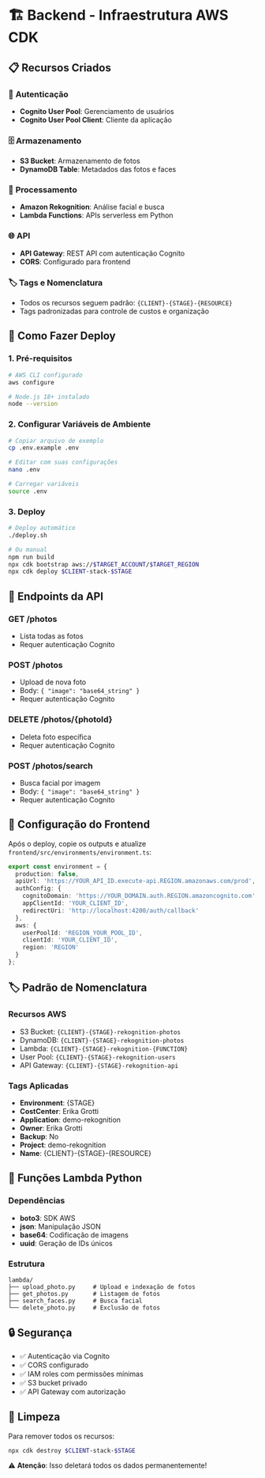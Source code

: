 # 🏗️ Backend - Infraestrutura AWS CDK

## 📋 Recursos Criados

### 🔐 **Autenticação**
- **Cognito User Pool**: Gerenciamento de usuários
- **Cognito User Pool Client**: Cliente da aplicação

### 🗄️ **Armazenamento**
- **S3 Bucket**: Armazenamento de fotos
- **DynamoDB Table**: Metadados das fotos e faces

### 🤖 **Processamento**
- **Amazon Rekognition**: Análise facial e busca
- **Lambda Functions**: APIs serverless em Python

### 🌐 **API**
- **API Gateway**: REST API com autenticação Cognito
- **CORS**: Configurado para frontend

### 🏷️ **Tags e Nomenclatura**
- Todos os recursos seguem padrão: `{CLIENT}-{STAGE}-{RESOURCE}`
- Tags padronizadas para controle de custos e organização

## 🚀 Como Fazer Deploy

### 1. Pré-requisitos
```bash
# AWS CLI configurado
aws configure

# Node.js 18+ instalado
node --version
```

### 2. Configurar Variáveis de Ambiente
```bash
# Copiar arquivo de exemplo
cp .env.example .env

# Editar com suas configurações
nano .env

# Carregar variáveis
source .env
```

### 3. Deploy
```bash
# Deploy automático
./deploy.sh

# Ou manual
npm run build
npx cdk bootstrap aws://$TARGET_ACCOUNT/$TARGET_REGION
npx cdk deploy $CLIENT-stack-$STAGE
```

## 📡 Endpoints da API

### **GET /photos**
- Lista todas as fotos
- Requer autenticação Cognito

### **POST /photos**
- Upload de nova foto
- Body: `{ "image": "base64_string" }`
- Requer autenticação Cognito

### **DELETE /photos/{photoId}**
- Deleta foto específica
- Requer autenticação Cognito

### **POST /photos/search**
- Busca facial por imagem
- Body: `{ "image": "base64_string" }`
- Requer autenticação Cognito

## 🔧 Configuração do Frontend

Após o deploy, copie os outputs e atualize `frontend/src/environments/environment.ts`:

```typescript
export const environment = {
  production: false,
  apiUrl: 'https://YOUR_API_ID.execute-api.REGION.amazonaws.com/prod',
  authConfig: {
    cognitoDomain: 'https://YOUR_DOMAIN.auth.REGION.amazoncognito.com',
    appClientId: 'YOUR_CLIENT_ID',
    redirectUri: 'http://localhost:4200/auth/callback'
  },
  aws: {
    userPoolId: 'REGION_YOUR_POOL_ID',
    clientId: 'YOUR_CLIENT_ID',
    region: 'REGION'
  }
};
```

## 🏷️ Padrão de Nomenclatura

### Recursos AWS
- S3 Bucket: `{CLIENT}-{STAGE}-rekognition-photos`
- DynamoDB: `{CLIENT}-{STAGE}-rekognition-photos`
- Lambda: `{CLIENT}-{STAGE}-rekognition-{FUNCTION}`
- User Pool: `{CLIENT}-{STAGE}-rekognition-users`
- API Gateway: `{CLIENT}-{STAGE}-rekognition-api`

### Tags Aplicadas
- **Environment**: {STAGE}
- **CostCenter**: Erika Grotti
- **Application**: demo-rekognition
- **Owner**: Erika Grotti
- **Backup**: No
- **Project**: demo-rekognition
- **Name**: {CLIENT}-{STAGE}-{RESOURCE}

## 🐍 Funções Lambda Python

### Dependências
- **boto3**: SDK AWS
- **json**: Manipulação JSON
- **base64**: Codificação de imagens
- **uuid**: Geração de IDs únicos

### Estrutura
```
lambda/
├── upload_photo.py     # Upload e indexação de fotos
├── get_photos.py       # Listagem de fotos
├── search_faces.py     # Busca facial
└── delete_photo.py     # Exclusão de fotos
```

## 🔒 Segurança

- ✅ Autenticação via Cognito
- ✅ CORS configurado
- ✅ IAM roles com permissões mínimas
- ✅ S3 bucket privado
- ✅ API Gateway com autorização

## 🧹 Limpeza

Para remover todos os recursos:
```bash
npx cdk destroy $CLIENT-stack-$STAGE
```

⚠️ **Atenção**: Isso deletará todos os dados permanentemente!